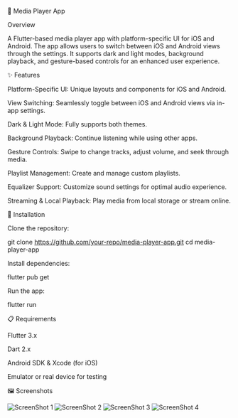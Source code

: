 🎵 Media Player App

Overview

A Flutter-based media player app with platform-specific UI for iOS and Android. The app allows users to switch between iOS and Android views through the settings. It supports dark and light modes, background playback, and gesture-based controls for an enhanced user experience.

✨ Features

Platform-Specific UI: Unique layouts and components for iOS and Android.

View Switching: Seamlessly toggle between iOS and Android views via in-app settings.

Dark & Light Mode: Fully supports both themes.

Background Playback: Continue listening while using other apps.

Gesture Controls: Swipe to change tracks, adjust volume, and seek through media.

Playlist Management: Create and manage custom playlists.

Equalizer Support: Customize sound settings for optimal audio experience.

Streaming & Local Playback: Play media from local storage or stream online.

🚀 Installation

Clone the repository:

git clone https://github.com/your-repo/media-player-app.git
cd media-player-app

Install dependencies:

flutter pub get

Run the app:

flutter run

📋 Requirements

Flutter 3.x

Dart 2.x

Android SDK & Xcode (for iOS)

Emulator or real device for testing

🖼 Screenshots

![ScreenShot 1](screenshots/01.jpg)
![ScreenShot 2](screenshots/02.jpg)
![ScreenShot 3](screenshots/03.jpg)
![ScreenShot 4](screenshots/04.jpg)


